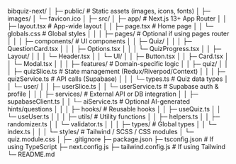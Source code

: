 bibquiz-next/
│
├─ public/ # Static assets (images, icons, fonts)
│ ├─ images/
│ └─ favicon.ico
│
├─ src/
│ ├─ app/ # Next.js 13+ App Router
│ │ ├─ layout.tsx # App-wide layout
│ │ ├─ page.tsx # Home page
│ │ └─ globals.css # Global styles
│ │
│ ├─ pages/ # Optional if using pages router
│ │
│ ├─ components/ # UI components
│ │ ├─ Quiz/
│ │ │ ├─ QuestionCard.tsx
│ │ │ ├─ Options.tsx
│ │ │ └─ QuizProgress.tsx
│ │ ├─ Layout/
│ │ │ └─ Header.tsx
│ │ └─ UI/
│ │ ├─ Button.tsx
│ │ ├─ Card.tsx
│ │ └─ Modal.tsx
│ │
│ ├─ features/ # Domain-specific logic
│ │ ├─ quiz/
│ │ │ ├─ quizSlice.ts # State management (Redux/Riverpod/Context)
│ │ │ ├─ quizService.ts # API calls (Supabase)
│ │ │ └─ types.ts # Quiz data types
│ │ └─ user/
│ │ ├─ userSlice.ts
│ │ └─ userService.ts # Supabase auth & profile
│ │
│ ├─ services/ # External API or DB integration
│ │ ├─ supabaseClient.ts
│ │ └─ aiService.ts # Optional AI-generated hints/questions
│ │
│ ├─ hooks/ # Reusable hooks
│ │ ├─ useQuiz.ts
│ │ └─ useUser.ts
│ │
│ ├─ utils/ # Utility functions
│ │ ├─ helpers.ts
│ │ ├─ randomizer.ts
│ │ └─ validator.ts
│ │
│ ├─ types/ # Global types
│ │ └─ index.ts
│ │
│ └─ styles/ # Tailwind / SCSS / CSS modules
│ └─ quiz.module.css
│
├─ .gitignore
├─ package.json
├─ tsconfig.json # If using TypeScript
├─ next.config.js
├─ tailwind.config.js # If using Tailwind
└─ README.md
